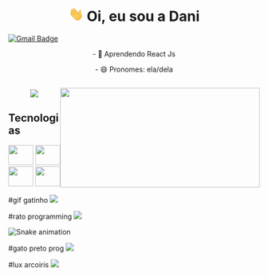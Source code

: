 

<h1 align="center">
  <img src="https://raw.githubusercontent.com/ABSphreak/ABSphreak/master/gifs/Hi.gif" width="30px">
  Oi, eu sou a Dani   
</h1>

[![Gmail Badge](https://img.shields.io/badge/-Gmail-red?style=flat-square&logo=Gmail&logoColor=white&link=mailto:danibezsouza@gmail.com)](mailto:danibezsouza@gmail.com)

<div align="center">
  <p>- 🌱 Aprendendo React Js</p>
  <p>- 😄 Pronomes: ela/dela</p>
</div>

##

<div align="center">
  <img  width="500px" align="center" src="https://github-readme-stats.vercel.app/api/top-langs/?username=u-dani&layout=compact&theme=dracula">
  <img align="right" src="https://media.giphy.com/media/3jDIl2ZLsewtSQQrV9/giphy.gif" width="400" height="200">
</div>




<div style="inline-block">
  <h2>Tecnologias</h2>
  <img width="50px" height="40px" src="https://cdn.jsdelivr.net/gh/devicons/devicon/icons/html5/html5-original.svg" />
  <img width="50px" height="40px" src="https://cdn.jsdelivr.net/gh/devicons/devicon/icons/css3/css3-original.svg" />
  <img width="50px" height="40px" src="https://cdn.jsdelivr.net/gh/devicons/devicon/icons/javascript/javascript-original.svg" />
  <img width="50px" height="40px" src="https://cdn.jsdelivr.net/gh/devicons/devicon/icons/sass/sass-original.svg" />
</div>

#gif gatinho
<img src="https://media.giphy.com/media/VgCDAzcKvsR6OM0uWg/giphy.gif" width="50">

#rato programming
<img src="https://media.giphy.com/media/WUlplcMpOCEmTGBtBW/giphy.gif" width="30">

![Snake animation](https://github.com/u-dani/u-dani/blob/output/github-contribution-grid-snake.svg)

#gato preto prog
<img src="https://media.giphy.com/media/VekcnHOwOI5So/giphy.gif" width="400">

#lux arcoiris
<img src="https://media.giphy.com/media/3jDIl2ZLsewtSQQrV9/giphy.gif" width="400">

